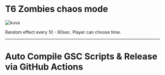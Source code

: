 # T6 Zombies chaos mode

![kuva](https://github.com/whydoesanyonecare/Black-ops-2-T6-zombies-chaos-mod/assets/77815199/8b8df007-7ad5-4275-a8e2-dec7ea3ed216)

Random effect every 10 - 60sec. Player can choose time.

--------------------------------------------------------------------------------------------------------------------------------------------------------------------

# Auto Compile GSC Scripts & Release via GitHub Actions
